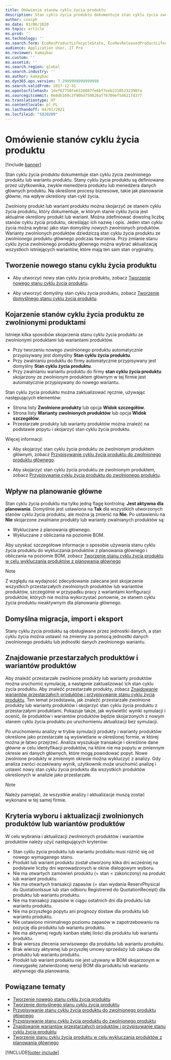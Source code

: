```yaml
---
title: Omówienie stanów cyklu życia produktu
description: Stan cyklu życia produktu dokumentuje stan cyklu życia zwolnionego produktu lub wariantu produktu.
author: cvocph
ms.date: 01/06/2020
ms.topic: article
ms.prod: ''
ms.technology: ''
ms.search.form: EcoResProductLifecycleState, EcoResReleasedProductLifecycleStateChanges
audience: Application User, IT Pro
ms.reviewer: kamaybac
ms.custom: ''
ms.assetid: ''
ms.search.region: global
ms.search.industry: ''
ms.author: kamaybac
ms.dyn365.ops.version: 7.2999999999999998
ms.search.validFrom: 2017-12-31
ms.openlocfilehash: 1def67750fe6328087fe6bf7eeb22105232390fa
ms.sourcegitcommit: 0e8db169c3f90bd750826af76709ef5d621fd377
ms.translationtype: HT
ms.contentlocale: pl-PL
ms.lasthandoff: 04/01/2021
ms.locfileid: "5820209"
---
```

# <a name="product-lifecycle-state-overview"></a>Omówienie stanów cyklu życia produktu

[!include [banner](../includes/banner.md)]

Stan cyklu życia produktu dokumentuje stan cyklu życia zwolnionego produktu lub wariantu produktu. Stany cyklu życia produktu są definiowane przez użytkownika, zwykle menedżera produktu lub menedżera danych głównych produktu. Na określone procesy biznesowe, takie jak planowanie główne, ma wpływ określony stan cykl życia.

Zwolniony produkt lub wariant produktu można skojarzyć ze stanem cyklu życia produktu, który dokumentuje, w którym stanie cyklu życia jest aktualnie określony produkt lub wariant. Można zdefiniować dowolną liczbę stanów cyklu życia produktu, określając ich nazwę i opis. Jeden stan cyklu życia można wybrać jako stan domyślny nowych zwolnionych produktów. Warianty zwolnionych produktów dziedziczą stan cyklu życia produktu ze zwolnionego produktu głównego podczas tworzenia. Przy zmianie stanu cyklu życia zwolnionego produktu głównego można wybrać aktualizację wszystkich istniejących wariantów, które mają ten sam stan oryginalny.  

## <a name="create-a-new-product-lifecycle-state"></a>Tworzenie nowego stanu cyklu życia produktu

- Aby utworzyć nowy stan cyklu życia produktu, zobacz [Tworzenie nowego stanu cyklu życia produktu](tasks/new-product-lifecycle-state.md).

- Aby utworzyć domyślny stan cyklu życia produktu, zobacz [Tworzenie domyślnego stanu cyklu życia produktu](tasks/default-product-lifecycle-state.md).

## <a name="associate-product-lifecycle-states-to-released-products"></a>Kojarzenie stanów cyklu życia produktu ze zwolnionymi produktami  

Istnieje kilka sposobów skojarzenia stanu cyklu życia produktu ze zwolnionymi produktami lub wariantami produktów.

- Przy tworzeniu nowego zwolnionego produktu automatycznie przypisywany jest domyślny **Stan cyklu życia produktu**.
- Przy zwalnianiu produktu do firmy automatycznie przypisywany jest domyślny **Stan cyklu życia produktu**.
- Przy zwalnianiu wariantu produktu do firmy **stan cyklu życia produktu** skojarzony ze zwolnionym produktem głównym w tej firmie jest automatycznie przypisywany do nowego wariantu.

Stan cyklu życia produktu można zaktualizować ręcznie, używając następujących elementów:

- Strona listy **Zwolnione produkty** lub opcja **Widok szczegółów**.
- Strona listy **Warianty zwolnionych produktów** lub opcja **Widok szczegółów**.
- Przestarzałe produkty lub warianty produktów można znaleźć na podstawie popytu i skojarzyć stan cyklu życia produktu.  

Więcej informacji:

- Aby skojarzyć stan cyklu życia produktu ze zwolnionym produktem głównym, zobacz [Przypisywanie cyklu życia produktu do zwolnionego produktu głównego](tasks/product-lifecycle-state-released-product-master.md).

- Aby skojarzyć stan cyklu życia produktu ze zwolnionym produktem, zobacz [Przypisywanie cyklu życia produktu do zwolnionego produktu](tasks/product-lifecycle-state-released-product.md).

## <a name="impact-on-master-planning"></a>Wpływ na planowanie główne

Stan cyklu życia produktu ma tylko jedną flagę kontrolną: **Jest aktywna dla planowania**. Domyślnie jest ustawiona na **Tak** dla wszystkich utworzonych stanów cyklu życia produktu, ale można ją zmienić na **Nie**. Po ustawieniu na **Nie** skojarzone zwalniane produkty lub warianty zwalnianych produktów są:

- Wykluczane z planowania głównego.
- Wykluczane z obliczania na poziomie BOM.

Aby uzyskać szczegółowe informacje o sposobie używania stanu cyklu życia produktu do wykluczania produktów z planowania głównego i obliczania na poziomie BOM, zobacz [Tworzenie stanu cyklu życia produktu w celu wykluczania produktów z planowania głównego](tasks/exclude-products-master-planning.md)

> [!NOTE]
> Z względu na wydajność zdecydowanie zalecane jest skojarzenie wszystkich przestarzałych zwolnionych produktów lub wariantów produktów, szczególnie w przypadku pracy z wariantami konfiguracji produktów, których nie można wykorzystać ponownie, ze stanem cyklu życia produktu nieaktywnym dla planowania głównego.  

## <a name="default-migration-import-and-export"></a>Domyślna migracja, import i eksport

Stany cyklu życia produktu są obsługiwane przez jednostki danych, a stan cyklu życia można ustawić na zmienny za pomocą jednostki danych zwolnionego produktu lub jednostki danych zwolnionego wariantu.

## <a name="find-obsolete-products-and-products-variants"></a>Znajdowanie przestarzałych produktów i wariantów produktów

Aby znaleźć przestarzałe zwolnione produkty lub warianty produktów można uruchomić symulację, a następnie zaktualizować ich stan cyklu życia produktu. Aby znaleźć przestarzałe produkty, zobacz [Znajdowanie wariantów przestarzałych produktów i przypisywanie stanu cyklu życia produktu](tasks/obsolete-product-variants.md). Ten temat przedstawia, jak znaleźć przestarzałe zwolnione produkty lub warianty produktów i skojarzyć stan cyklu życia produktu z przestarzałymi produktami. Pokazuje także, jak wyświetlić wyniki symulacji i ocenić, ile produktów i wariantów produktów będzie skojarzonych z nowym stanem cyklu życia produktu po uruchomieniu aktualizacji bez symulacji.  

Po uruchomieniu analizy w trybie symulacji produkty i warianty produktów określone jako przestarzałe są wyświetlane w określonej formie, w której można je łatwo przejrzeć. Analiza wyszukuje transakcje i określone dane główne w celu identyfikacji produktów, na które nie ma popytu w zmiennym okresie ani danych głównych, które mogą powodować popyt. Nowe zwolnione produkty w zmiennym okresie można wykluczyć z analizy. Gdy analiza zwróci oczekiwany wynik, użytkownik może uruchomić analizę i ustawić nowy stan cyklu życia produktu dla wszystkich produktów określonych w analizie jako przestarzałe.  

> [!NOTE]
> Należy pamiętać, że wszystkie analizy i aktualizacje muszą zostać wykonane w tej samej firmie.  

## <a name="criteria-to-select-and-update-released-products-or-product-variants"></a>Kryteria wyboru i aktualizacji zwolnionych produktów lub wariantów produktów

W celu wybrania i aktualizacji zwolnionych produktów i wariantów produktów należy użyć następujących kryteriów:

- Stan cyklu życia produktu lub wariantu produktu musi różnić się od nowego wymaganego stanu.
- Produkt lub wariant produktu został utworzony klika dni wcześniej na podstawie liczby dni wprowadzonych w oknie dialogowym wyboru.
- Nie ma otwartych zamówień produktu (= stan < zakończony) na produkt lub wariant produktu.
- Nie ma otwartych transakcji zapasów (= stan wydania ReservPhysical do QuotationIssue lub stan odbioru Registrered do QuotationReceipt) dla produktu lub wariantu produktu.
- Nie ma transakcji zapasów w ciągu ostatnich dni dla produktu lub wariantu produktu.
- Nie ma przyszłego popytu ani prognozy dostaw dla produktu lub wariantu produktu.  
- Nie ustawiono minimalnego poziomu zapasów w zapotrzebowaniu na pozycję dla produktu lub wariantu produktu.
- Nie ma aktywnej reguły kanban stałej ilości dla produktu lub wariantu produktu.  
- Brak wiersza zlecenia serwisowego dla produktu lub wariantu produktu.
- Brak wierszy aktywnej lub przyszłej umowy sprzedaży lub zakupu dla produktu lub wariantu produktu.
- Produkt lub wariant produktu nie jest używany w BOM skojarzonym w niewygasłej zatwierdzonej wersji BOM dla produktu lub wariantu aktywnego dla planowania.

## <a name="related-topics"></a>Powiązane tematy

- [Tworzenie nowego stanu cyklu życia produktu](tasks/new-product-lifecycle-state.md)
- [Tworzenie domyślnego stanu cyklu życia produktu](tasks/default-product-lifecycle-state.md)
- [Przypisywanie stanu cyklu życia produktu do zwolnionego produktu głównego](tasks/product-lifecycle-state-released-product-master.md)
- [Przypisywanie stanu cyklu życia produktu do zwolnionego produktu](tasks/product-lifecycle-state-released-product.md)
- [Znajdowanie wariantów przestarzałych produktów i przypisywanie stanu cyklu życia produktu](tasks/obsolete-product-variants.md)
- [Tworzenie stanu cyklu życia produktu w celu wykluczania produktów z planowania głównego](tasks/exclude-products-master-planning.md)


[!INCLUDE[footer-include](../../includes/footer-banner.md)]